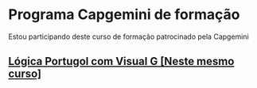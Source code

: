 # Programa Capgemini de formação

Estou participando deste curso de formação patrocinado pela Capgemini

## [Lógica Portugol com Visual G [Neste mesmo curso]](logica/README.MD)
